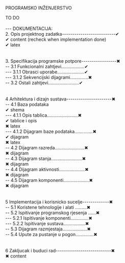 PROGRAMSKO INŽENJERSTVO

TO DO                                                               <br/>
                                                                    <br/>
--- DOKUMENTACIJA:                                                  <br/>
2. Opis projektnog zadatka--------------------------✔              <br/>
✔ content (recheck when implementation done)                       <br/>
✔ latex                                                            <br/>
                                                                    <br/>
                                                                    <br/>
3. Specifikacija programske potpore-----------------✖              <br/>
-- 3.1 Funkcionalni zahtjevi..................✔                    <br/>
--- 3.1.1 Obrasci uporabe.....................✔                    <br/>
--- 3.1.2 Sekvencijski dijagrami..............✖                    <br/>
-- 3.2 Ostali zahtjevi........................✔                    <br/>
                                                                    <br/>
                                                                    <br/>
4 Arhitektura i dizajn sustava----------------------✖              <br/>
-- 4.1 Baza podataka                                               <br/>
✔ shema                                                            <br/>
--- 4.1.1 Opis tablica........................✖                    <br/>
✔ tablice i opis                                                       
✖ latex <br/>
--- 4.1.2 Dijagram baze podataka..............✖                    <br/>
✔ dijagram                                                        <br/>
✖ latex <br/>
-- 4.2 Dijagram razreda.......................✖                    <br/>
✖ dijagram                                                         <br/>
-- 4.3 Dijagram stanja........................✖                    <br/>
✖ dijagram                                                         <br/>
-- 4.4 Dijagram aktivnosti....................✖                    <br/>
✖ dijagram                                                         <br/>
-- 4.5 Dijagram komponenti....................✖                    <br/>
✖ dijagram                                                         <br/>
                                                                    <br/>
                                                                    <br/>
5 Implementacija i korisnicko sucelje-------------✖                <br/>
-- 5.1 Koristene tehnologije i alati .........✖                    <br/>
-- 5.2 Ispitivanje programskog rjesenja ......✖                    <br/>
--- 5.2.1 Ispitivanje komponenti..............✖                    <br/>
--- 5.2.2 Ispitivanje sustava.................✖                    <br/>
-- 5.3 Dijagram razmjestaja...................✖                    <br/>
-- 5.4 Upute za pustanje u pogon..............✖                    <br/>
                                                                    <br/>
                                                                    <br/>
6 Zakljucak i buduci rad---------------------------✖               <br/>
✖ content                                                          <br/>
                                                                    <br/>
